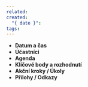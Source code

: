 ```yaml
---
related: 
created:
  "{ date }": 
tags:
---
```


- **Datum a čas**
- **Účastníci**
- **Agenda**
- **Klíčové body a rozhodnutí**
- **Akční kroky / Úkoly**
- **Přílohy / Odkazy**